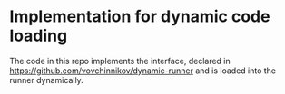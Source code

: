 # Implementation for dynamic code loading

The code in this repo implements the interface, declared in https://github.com/vovchinnikov/dynamic-runner and is 
loaded into the runner dynamically.
